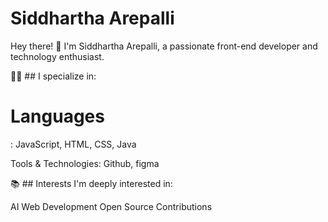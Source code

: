 # Siddhartha Arepalli
Hey there! 👋 I'm Siddhartha Arepalli, a passionate front-end developer and technology enthusiast.



👨‍💻 ## I specialize in:

<h1>Languages</h1> : JavaScript, HTML, CSS, Java

Tools & Technologies: Github, figma


📚 ## Interests
I'm deeply interested in:

AI
Web Development
Open Source Contributions


